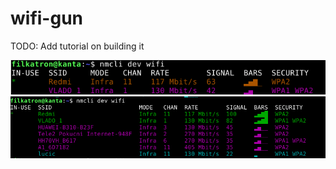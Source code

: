 # wifi-gun

TODO: Add tutorial on building it

![wifi signal before](wifi_before.png)
![wifi signal after](after_wifi.png)



 

